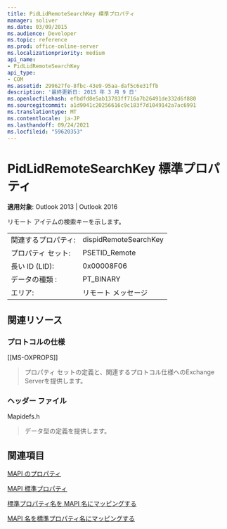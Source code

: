 ```yaml
---
title: PidLidRemoteSearchKey 標準プロパティ
manager: soliver
ms.date: 03/09/2015
ms.audience: Developer
ms.topic: reference
ms.prod: office-online-server
ms.localizationpriority: medium
api_name:
- PidLidRemoteSearchKey
api_type:
- COM
ms.assetid: 299627fe-8fbc-43e9-95aa-daf5c6e31ffb
description: '最終更新日: 2015 年 3 月 9 日'
ms.openlocfilehash: efbdfd8e5ab13783ff716a7b26491de332d6f880
ms.sourcegitcommit: a1d9041c20256616c9c183f7d1049142a7ac6991
ms.translationtype: MT
ms.contentlocale: ja-JP
ms.lasthandoff: 09/24/2021
ms.locfileid: "59620353"
---
```

# <a name="pidlidremotesearchkey-canonical-property"></a>PidLidRemoteSearchKey 標準プロパティ

  
  
**適用対象**: Outlook 2013 | Outlook 2016 
  
リモート アイテムの検索キーを示します。
  
|||
|:-----|:-----|
|関連するプロパティ:  <br/> |dispidRemoteSearchKey  <br/> |
|プロパティ セット:  <br/> |PSETID_Remote  <br/> |
|長い ID (LID):  <br/> |0x00008F06  <br/> |
|データの種類 :   <br/> |PT_BINARY  <br/> |
|エリア:  <br/> |リモート メッセージ  <br/> |
   
## <a name="related-resources"></a>関連リソース

### <a name="protocol-specifications"></a>プロトコルの仕様

[[MS-OXPROPS]] 
  
> プロパティ セットの定義と、関連するプロトコル仕様へのExchange Serverを提供します。
    
### <a name="header-files"></a>ヘッダー ファイル

Mapidefs.h
  
> データ型の定義を提供します。
    
## <a name="see-also"></a>関連項目



[MAPI のプロパティ](mapi-properties.md)
  
[MAPI 標準プロパティ](mapi-canonical-properties.md)
  
[標準プロパティ名を MAPI 名にマッピングする](mapping-canonical-property-names-to-mapi-names.md)
  
[MAPI 名を標準プロパティ名にマッピングする](mapping-mapi-names-to-canonical-property-names.md)

